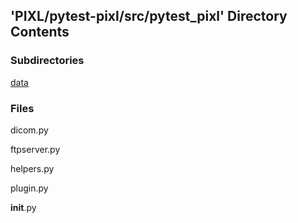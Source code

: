 ## 'PIXL/pytest-pixl/src/pytest_pixl' Directory Contents

### Subdirectories

[data](./data/README.md)

### Files

dicom.py

ftpserver.py

helpers.py

plugin.py

__init__.py

